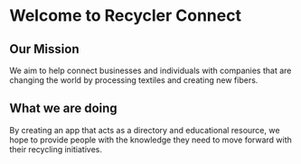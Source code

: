 # Welcome to Recycler Connect

## Our Mission

We aim to help connect businesses and individuals with companies that are changing the world by processing textiles and creating new fibers.

## What we are doing

By creating an app that acts as a directory and educational resource, we hope to provide people with the knowledge they need to move forward with their recycling initiatives.
